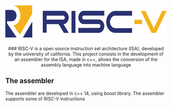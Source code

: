<h1 align=center>
<img height="100em" src="https://github.com/IcaroM-CdC/Assembler-RISC-V/blob/stable/imgs/riscv.png" />
</h1>

<div align=center>
### RISC-V is a open source instruction set architecture (ISA), developed by the university of california. This project consists in the development of an assembler for the ISA, made in c++, allows the conversion of the assembly language into machine language
</div>

## The assembler
The assembler are developed in c++ 14, using boost library. The assembler supports some of RISC-V instructions



